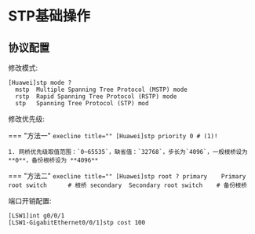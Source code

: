 # STP基础操作

## 协议配置

修改模式:

``` execline title=""
[Huawei]stp mode ?
  mstp  Multiple Spanning Tree Protocol (MSTP) mode
  rstp  Rapid Spanning Tree Protocol (RSTP) mode
  stp   Spanning Tree Protocol (STP) mod
```

修改优先级:

=== "方法一"
    ``` execline title=""
    [Huawei]stp priority 0 # (1)!
    ```

    1. 网桥优先级取值范围：`0~65535`，缺省值：`32768`，步长为`4096`，一般根桥设为 **0**，备份根桥设为 **4096**

=== "方法二"
    ``` execline title=""
    [Huawei]stp root ?
      primary    Primary root switch      # 根桥
      secondary  Secondary root switch    # 备份根桥
    ```

端口开销配置:

``` execline
[LSW1]int g0/0/1
[LSW1-GigabitEthernet0/0/1]stp cost 100
```
